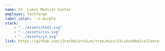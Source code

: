 ```yaml
---
name: St. Lukes Medical Center
employer: Techforge
label_color: --c-purple
stack: 
    - "../assets/html.svg"
    - "../assets/css.svg"
    - "../assets/js.svg"
link: https://github.com/j3rech0/archive/tree/main/StLukesMedicalCenter
---
```

